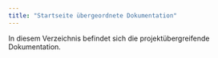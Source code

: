 ```yaml
---
title: "Startseite übergeordnete Dokumentation"
---
```


In diesem Verzeichnis befindet sich die projektübergreifende Dokumentation.
